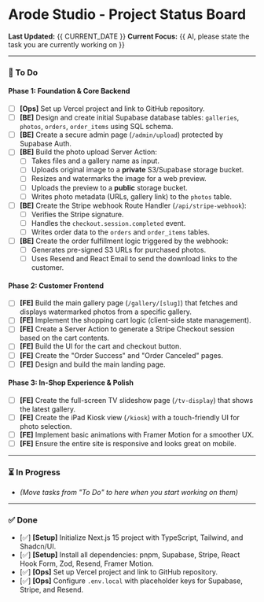 # Arode Studio - Project Status Board

**Last Updated:** {{ CURRENT_DATE }}
**Current Focus:** {{ AI, please state the task you are currently working on }}

---

### 📝 To Do

#### Phase 1: Foundation & Core Backend
- [ ] **[Ops]** Set up Vercel project and link to GitHub repository.
- [ ] **[BE]** Design and create initial Supabase database tables: `galleries`, `photos`, `orders`, `order_items` using SQL schema.
- [ ] **[BE]** Create a secure admin page (`/admin/upload`) protected by Supabase Auth.
- [ ] **[BE]** Build the photo upload Server Action:
    - [ ] Takes files and a gallery name as input.
    - [ ] Uploads original image to a **private** S3/Supabase storage bucket.
    - [ ] Resizes and watermarks the image for a web preview.
    - [ ] Uploads the preview to a **public** storage bucket.
    - [ ] Writes photo metadata (URLs, gallery link) to the `photos` table.
- [ ] **[BE]** Create the Stripe webhook Route Handler (`/api/stripe-webhook`):
    - [ ] Verifies the Stripe signature.
    - [ ] Handles the `checkout.session.completed` event.
    - [ ] Writes order data to the `orders` and `order_items` tables.
- [ ] **[BE]** Create the order fulfillment logic triggered by the webhook:
    - [ ] Generates pre-signed S3 URLs for purchased photos.
    - [ ] Uses Resend and React Email to send the download links to the customer.

#### Phase 2: Customer Frontend
- [ ] **[FE]** Build the main gallery page (`/gallery/[slug]`) that fetches and displays watermarked photos from a specific gallery.
- [ ] **[FE]** Implement the shopping cart logic (client-side state management).
- [ ] **[FE]** Create a Server Action to generate a Stripe Checkout session based on the cart contents.
- [ ] **[FE]** Build the UI for the cart and checkout button.
- [ ] **[FE]** Create the "Order Success" and "Order Canceled" pages.
- [ ] **[FE]** Design and build the main landing page.

#### Phase 3: In-Shop Experience & Polish
- [ ] **[FE]** Create the full-screen TV slideshow page (`/tv-display`) that shows the latest gallery.
- [ ] **[FE]** Create the iPad Kiosk view (`/kiosk`) with a touch-friendly UI for photo selection.
- [ ] **[FE]** Implement basic animations with Framer Motion for a smoother UX.
- [ ] **[FE]** Ensure the entire site is responsive and looks great on mobile.

---

### ⏳ In Progress

- *(Move tasks from "To Do" to here when you start working on them)*

---

### ✅ Done

- [✅] **[Setup]** Initialize Next.js 15 project with TypeScript, Tailwind, and Shadcn/UI.
- [✅] **[Setup]** Install all dependencies: pnpm, Supabase, Stripe, React Hook Form, Zod, Resend, Framer Motion.
- [✅] **[Ops]** Set up Vercel project and link to GitHub repository.
- [✅] **[Ops]** Configure `.env.local` with placeholder keys for Supabase, Stripe, and Resend.
